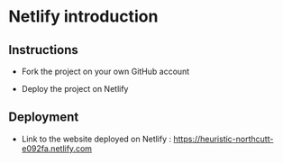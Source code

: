 # Netlify introduction

## Instructions

* Fork the project on your own GitHub account

* Deploy the project on Netlify

## Deployment

* Link to the website deployed on Netlify : https://heuristic-northcutt-e092fa.netlify.com
